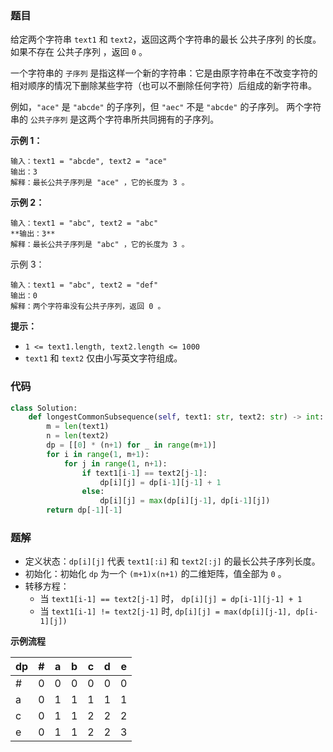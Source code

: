### 题目

给定两个字符串 `text1` 和 `text2`，返回这两个字符串的最长 公共子序列 的长度。如果不存在 公共子序列 ，返回 `0` 。

一个字符串的 `子序列` 是指这样一个新的字符串：它是由原字符串在不改变字符的相对顺序的情况下删除某些字符（也可以不删除任何字符）后组成的新字符串。

例如，`"ace"` 是 `"abcde"` 的子序列，但 `"aec"` 不是 `"abcde"` 的子序列。
两个字符串的 `公共子序列` 是这两个字符串所共同拥有的子序列。


**示例 1：**

```
输入：text1 = "abcde", text2 = "ace" 
输出：3  
解释：最长公共子序列是 "ace" ，它的长度为 3 。
```

**示例 2：**

```
输入：text1 = "abc", text2 = "abc"
**输出：3**
解释：最长公共子序列是 "abc" ，它的长度为 3 。
```

示例 3：

```
输入：text1 = "abc", text2 = "def"
输出：0
解释：两个字符串没有公共子序列，返回 0 。
``` 

**提示：**

- `1 <= text1.length, text2.length <= 1000`
- `text1` 和 `text2` 仅由小写英文字符组成。

### 代码

```python
class Solution:
    def longestCommonSubsequence(self, text1: str, text2: str) -> int:
        m = len(text1)
        n = len(text2)
        dp = [[0] * (n+1) for _ in range(m+1)]
        for i in range(1, m+1):
            for j in range(1, n+1):
                if text1[i-1] == text2[j-1]:
                    dp[i][j] = dp[i-1][j-1] + 1
                else:
                    dp[i][j] = max(dp[i][j-1], dp[i-1][j])
        return dp[-1][-1]
```

### 题解

- 定义状态：`dp[i][j]` 代表 `text1[:i]` 和 `text2[:j]` 的最长公共子序列长度。
- 初始化：初始化 `dp` 为一个 `(m+1)x(n+1)` 的二维矩阵，值全部为 `0` 。
- 转移方程：
    - 当 `text1[i-1] == text2[j-1]` 时， `dp[i][j] = dp[i-1][j-1] + 1`
    - 当 `text1[i-1] != text2[j-1]` 时, `dp[i][j] = max(dp[i][j-1], dp[i-1][j])`

**示例流程**

|dp|#|a|b|c|d|e|
|--|--|--|--|--|--|--|
|#|0|0|0|0|0|0|
|a|0|1|1|1|1|1|
|c|0|1|1|2|2|2|
|e|0|1|1|2|2|3|